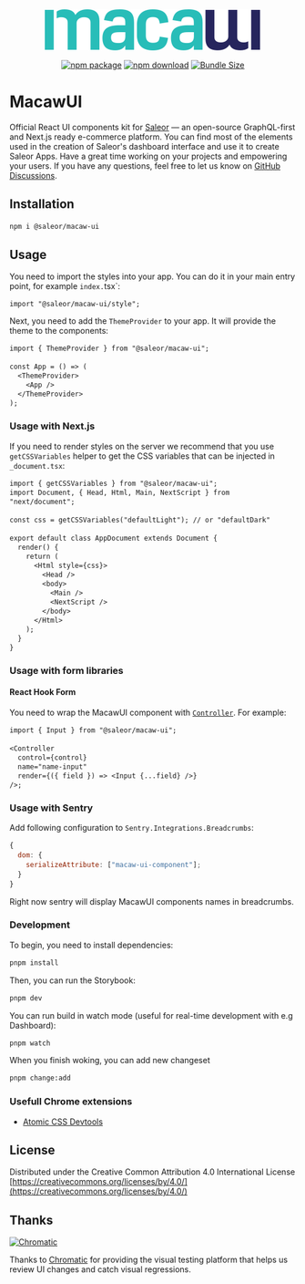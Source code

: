 <div align="center">
  <a href="https://macaw-ui-next.vercel.app/" rel="noopener" target="_blank"><img src="./logo.svg" alt="MacawUI logo"></a></p>

[![npm package](https://img.shields.io/npm/v/@saleor/macaw-ui.svg)](https://www.npmjs.com/package/@saleor/macaw-ui)
[![npm download](https://img.shields.io/npm/dm/@saleor/macaw-ui.svg)](https://www.npmjs.com/package/@saleor/macaw-ui)
[![Bundle Size](https://badgen.net/bundlephobia/minzip/@saleor/macaw-ui)](https://bundlephobia.com/package/@saleor/macaw-ui@latest)

</div>

# MacawUI

Official React UI components kit for [Saleor](https://saleor.io/) — an open-source GraphQL-first and Next.js ready e-commerce platform. You can find most of the elements used in the creation of Saleor's dashboard interface and use it to create Saleor Apps. Have a great time working on your projects and empowering your users. If you have any questions, feel free to let us know on [GitHub Discussions](https://github.com/mirumee/saleor/discussions).

## Installation

```sh
npm i @saleor/macaw-ui
```

## Usage

You need to import the styles into your app. You can do it in your main entry point, for example `index.`tsx`:

```tsx
import "@saleor/macaw-ui/style";
```

Next, you need to add the `ThemeProvider` to your app. It will provide the theme to the components:

```tsx
import { ThemeProvider } from "@saleor/macaw-ui";

const App = () => (
  <ThemeProvider>
    <App />
  </ThemeProvider>
);
```

### Usage with Next.js

If you need to render styles on the server we recommend that you use `getCSSVariables` helper to get the CSS variables that can be injected in `_document.tsx`:

```tsx
import { getCSSVariables } from "@saleor/macaw-ui";
import Document, { Head, Html, Main, NextScript } from "next/document";

const css = getCSSVariables("defaultLight"); // or "defaultDark"

export default class AppDocument extends Document {
  render() {
    return (
      <Html style={css}>
        <Head />
        <body>
          <Main />
          <NextScript />
        </body>
      </Html>
    );
  }
}
```

### Usage with form libraries

#### React Hook Form

You need to wrap the MacawUI component with [`Controller`](https://react-hook-form.com/api/usecontroller/controller/). For example:

```tsx
import { Input } from "@saleor/macaw-ui";

<Controller
  control={control}
  name="name-input"
  render={({ field }) => <Input {...field} />}
/>;
```

### Usage with Sentry

Add following configuration to `Sentry.Integrations.Breadcrumbs`:

```js
{
  dom: {
    serializeAttribute: ["macaw-ui-component"];
  }
}
```

Right now sentry will display MacawUI components names in breadcrumbs.

### Development

To begin, you need to install dependencies:

```sh
pnpm install
```

Then, you can run the Storybook:

```sh
pnpm dev
```

You can run build in watch mode (useful for real-time development with e.g Dashboard):

```sh
pnpm watch
```

When you finish woking, you can add new changeset

```sh
pnpm change:add
```

### Usefull Chrome extensions

* [Atomic CSS Devtools](https://chromewebstore.google.com/detail/atomic-css-devtools)

## License

Distributed under the Creative Common Attribution 4.0 International License
[https://creativecommons.org/licenses/by/4.0/](https://creativecommons.org/licenses/by/4.0/)

## Thanks

<a href="https://www.chromatic.com/"><img src="https://user-images.githubusercontent.com/321738/84662277-e3db4f80-af1b-11ea-88f5-91d67a5e59f6.png" width="153" height="30" alt="Chromatic" /></a>

Thanks to [Chromatic](https://www.chromatic.com/) for providing the visual testing platform that helps us review UI changes and catch visual regressions.
